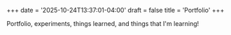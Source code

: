 +++
date = '2025-10-24T13:37:01-04:00'
draft = false
title = 'Portfolio'
+++

Portfolio, experiments, things learned, and things that I'm learning!